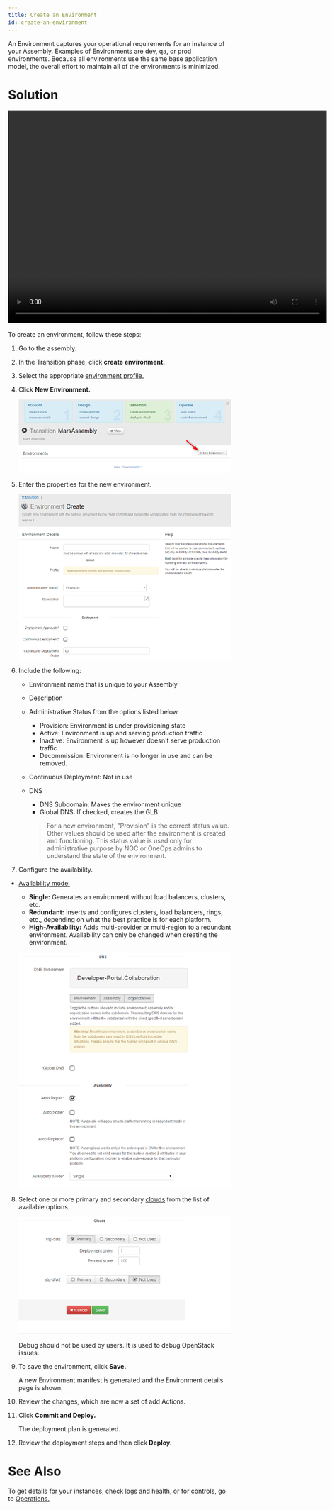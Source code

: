 ```yaml
---
title: Create an Environment
id: create-an-environment
---
```


An Environment captures your operational requirements for an instance of your Assembly. Examples of Environments are dev, qa, or prod environments. Because all environments use the same base application model, the overall effort to maintain all of the environments is minimized.

# Solution

<video width="720" height="480" preload="metadata" controls="" class="grovo-video">
    <source src="http://videos.grovo.com/walmart-oneops-transition-0215_creating-an-environment-in-oneops_4668.webm?vpv=1" type="video/webm">
    Your browser does not implement HTML5 video.
</video>

To create an environment, follow these steps:

1. Go to the assembly.
2. In the Transition phase, click **create environment.**
3. Select the appropriate [environment profile.](../references/#environment-profiles)
4. Click **New Environment.**

    ![](../../assets/local/images/user-create-environment.png)

5. Enter the properties for the new environment.

    ![](../../assets/local/images/user-create-environment1.png)

6. Include the following:
   * Environment name that is unique to your Assembly
   * Description
   * Administrative Status from the options listed below.
      * Provision: Environment is under provisioning state
      * Active: Environment is up and serving production traffic
      * Inactive: Environment is up however doesn't serve production traffic
      * Decommission: Environment is no longer in use and can be removed.
   * Continuous Deployment: Not in use
   * DNS
      * DNS Subdomain: Makes the environment unique
      * Global DNS: If checked, creates the GLB

      >For a new environment, "Provision" is the correct status value. Other values should be used after the environment is created and functioning. This status value is used only for administrative purpose by NOC or OneOps admins to understand the state of the environment.

7. Configure the availability.
  * [Availability mode:](../references/#availability-modes)
    * **Single:** Generates an environment without load balancers, clusters, etc.  
    * **Redundant:** Inserts and configures clusters, load balancers, rings, etc., depending on what the best practice is for each platform.  
    * **High-Availability:** Adds multi-provider or multi-region to a redundant environment. Availability can only be changed when creating the environment.

    ![](../../assets/local/images/user-create-environment2.png)

8. Select one or more primary and secondary [clouds](../howto/#add-a-new-cloud) from the list of available options.

    ![](../../assets/local/images/user-create-environment3.png)

    Debug should not be used by users. It is used to debug OpenStack issues.

10. To save the environment, click **Save.**

    A new Environment manifest is generated and the Environment details page is shown.

11. Review the changes, which are now a set of add Actions.
12. Click **Commit and Deploy.**

    The deployment plan is generated.

13. Review the deployment steps and then click **Deploy.**

# See Also

To get details for your instances, check logs and health, or for controls, go to [Operations.](../references/#operations)
